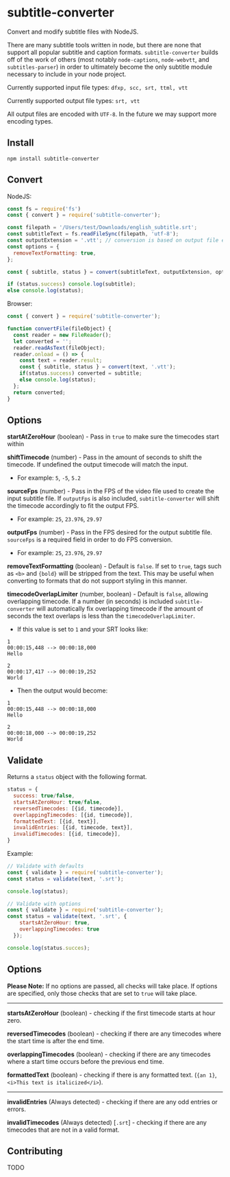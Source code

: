 # subtitle-converter

Convert and modify subtitle files with NodeJS.

There are many subtitle tools written in node, but there are none that support all popular subtitle and caption formats. `subtitle-converter` builds off of the work of others (most notably `node-captions`, `node-webvtt`, and `subtitles-parser`) in order to ultimately become the only subtitle module necessary to include in your node project.

Currently supported input file types: `dfxp, scc, srt, ttml, vtt`

Currently supported output file types: `srt, vtt`

All output files are encoded with `UTF-8`. In the future we may support more encoding types.

## Install

`npm install subtitle-converter`

## Convert

NodeJS:
```javascript
const fs = require('fs')
const { convert } = require('subtitle-converter');

const filepath = '/Users/test/Downloads/english_subtitle.srt';
const subtitleText = fs.readFileSync(filepath, 'utf-8');
const outputExtension = '.vtt'; // conversion is based on output file extension
const options = {
  removeTextFormatting: true,
};

const { subtitle, status } = convert(subtitleText, outputExtension, options)

if (status.success) console.log(subtitle);
else console.log(status);
```

Browser:
```javascript
const { convert } = require('subtitle-converter');

function convertFile(fileObject) {
  const reader = new FileReader();
  let converted = '';
  reader.readAsText(fileObject);
  reader.onload = () => {
    const text = reader.result;
    const { subtitle, status } = convert(text, '.vtt');
    if(status.success) converted = subtitle;
    else console.log(status);
  };
  return converted;
}
```

## Options

**startAtZeroHour** (boolean) - Pass in `true` to make sure the timecodes start within

**shiftTimecode** (number) - Pass in the amount of seconds to shift the timecode. If undefined the output timecode will match the input.
- For example: `5`, `-5`, `5.2`

**sourceFps** (number) - Pass in the FPS of the video file used to create the input subtitle file. If `outputFps` is also included, `subtitle-converter` will shift the timecode accordingly to fit the output FPS.
- For example: `25`, `23.976`, `29.97`

**outputFps** (number) - Pass in the FPS desired for the output subtitle file. `sourceFps` is a required field in order to do FPS conversion.
- For example: `25`, `23.976`, `29.97`

**removeTextFormatting** (boolean) - Default is `false`. If set to `true`, tags such as `<b>` and `{bold}` will be stripped from the text. This may be useful when converting to formats that do not support styling in this manner.

**timecodeOverlapLimiter** (number, boolean) - Default is `false`, allowing overlapping timecode. If a number (in seconds) is included `subtitle-converter` will automatically fix overlapping timecode if the amount of seconds the text overlaps is less than the `timecodeOverlapLimiter`.
- If this value is set to `1` and your SRT looks like:
```
1
00:00:15,448 --> 00:00:18,000
Hello

2
00:00:17,417 --> 00:00:19,252
World
```
- Then the output would become:
```
1
00:00:15,448 --> 00:00:18,000
Hello

2
00:00:18,000 --> 00:00:19,252
World
```

## Validate

Returns a `status` object with the following format.

```javascript
status = {
  success: true/false,
  startsAtZeroHour: true/false,
  reversedTimecodes: [{id, timecode}],
  overlappingTimecodes: [{id, timecode}],
  formattedText: [{id, text}],
  invalidEntries: [{id, timecode, text}],
  invalidTimecodes: [{id, timecode}],
}
```

Example:
```javascript
// Validate with defaults
const { validate } = require('subtitle-converter');
const status = validate(text, '.srt');

console.log(status);

// Validate with options
const { validate } = require('subtitle-converter');
const status = validate(text, '.srt', {
    startsAtZeroHour: true,
    overlappingTimecodes: true
  });

console.log(status.succes);
```

## Options

**Please Note:** If no options are passed, all checks will take place.  If options are specified, only those checks that are set to `true` will take place.

---
**startsAtZeroHour** (boolean) - checking if the first timecode starts at hour zero.

**reversedTimecodes** (boolean) - checking if there are any timecodes where the start time is after the end time.

**overlappingTimecodes** (boolean) - checking if there are any timecodes where a start time occurs before the previous end time.

**formattedText** (boolean) - checking if there is any formatted text. (`{an 1}`,`<i>This text is italicized</i>`).

---
**invalidEntries**  (Always detected) - checking if there are any odd entries or errors.

**invalidTimecodes** (Always detected) [`.srt`] - checking if there are any timecodes that are not in a valid format.



## Contributing

TODO
